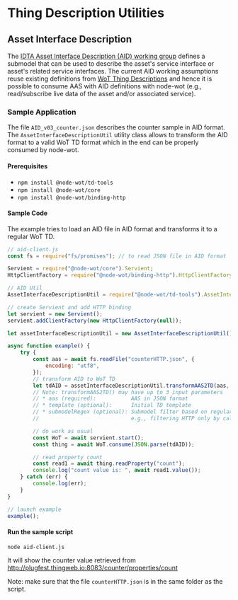 # Thing Description Utilities

## Asset Interface Description

The [IDTA Asset Interface Description (AID) working group](https://github.com/admin-shell-io/submodel-templates/tree/main/development/Asset%20Interface%20Description/1/0) defines a submodel that can be used to describe the asset's service interface or asset's related service interfaces. The current AID working assumptions reuse existing definitions from [WoT Thing Descriptions](https://www.w3.org/TR/wot-thing-description11/) and hence it is possible to consume AAS with AID definitions with node-wot (e.g., read/subscribe live data of the asset and/or associated service).

### Sample Application

The file `AID_v03_counter.json` describes the counter sample in AID format. The `AssetInterfaceDescriptionUtil` utility class allows to transform the AID format to a valid WoT TD format which in the end can be properly consumed by node-wot.

#### Prerequisites

-   `npm install @node-wot/td-tools`
-   `npm install @node-wot/core`
-   `npm install @node-wot/binding-http`

#### Sample Code

The example tries to load an AID file in AID format and transforms it to a regular WoT TD.

```js
// aid-client.js
const fs = require("fs/promises"); // to read JSON file in AID format

Servient = require("@node-wot/core").Servient;
HttpClientFactory = require("@node-wot/binding-http").HttpClientFactory;

// AID Util
AssetInterfaceDescriptionUtil = require("@node-wot/td-tools").AssetInterfaceDescriptionUtil;

// create Servient and add HTTP binding
let servient = new Servient();
servient.addClientFactory(new HttpClientFactory(null));

let assetInterfaceDescriptionUtil = new AssetInterfaceDescriptionUtil();

async function example() {
    try {
        const aas = await fs.readFile("counterHTTP.json", {
            encoding: "utf8",
        });
        // transform AID to WoT TD
        let tdAID = assetInterfaceDescriptionUtil.transformAAS2TD(aas, `{"title": "counter"}`);
        // Note: transformAAS2TD() may have up to 3 input parameters
        // * aas (required):           AAS in JSON format
        // * template (optional):      Initial TD template
        // * submodelRegex (optional): Submodel filter based on regular expression
        //                             e.g., filtering HTTP only by calling transformAAS2TD(aas, `{}`, "HTTP")

        // do work as usual
        const WoT = await servient.start();
        const thing = await WoT.consume(JSON.parse(tdAID));

        // read property count
        const read1 = await thing.readProperty("count");
        console.log("count value is: ", await read1.value());
    } catch (err) {
        console.log(err);
    }
}

// launch example
example();
```

#### Run the sample script

`node aid-client.js`

It will show the counter value retrieved from http://plugfest.thingweb.io:8083/counter/properties/count

Note: make sure that the file `counterHTTP.json` is in the same folder as the script.
